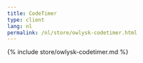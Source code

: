 ```yaml
---
title: CodeTimer
type: client
lang: nl
permalink: /nl/store/owlysk-codetimer.html
---
```


{% include store/owlysk-codetimer.md %}
 
